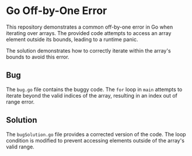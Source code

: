 # Go Off-by-One Error

This repository demonstrates a common off-by-one error in Go when iterating over arrays.  The provided code attempts to access an array element outside its bounds, leading to a runtime panic.

The solution demonstrates how to correctly iterate within the array's bounds to avoid this error.

## Bug

The `bug.go` file contains the buggy code. The `for` loop in `main` attempts to iterate beyond the valid indices of the array, resulting in an index out of range error.

## Solution

The `bugSolution.go` file provides a corrected version of the code. The loop condition is modified to prevent accessing elements outside of the array's valid range. 
